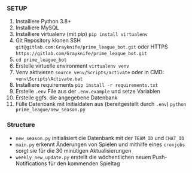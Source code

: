 ### SETUP

1. Installiere Python 3.8+
2. Installiere MySQL
3. Installiere virtualenv (mit pip) `pip install virtualenv`
4. Git Repository klonen SSH `git@gitlab.com:Grayknife/prime_league_bot.git` oder HTTPS `https://gitlab.com/Grayknife/prime_league_bot.git`
5. `cd prime_league_bot`
6. Erstelle virtuelle environment `virtualenv venv`
7. Venv aktivieren `source venv/Scripts/activate` oder in CMD: `venv\Scripts\Activate.bat`
8. Installiere requirements `pip install -r requirements.txt`
9. Erstelle `.env` File aus der `.env.example` und setze Variablen
10. Erstelle ggfs. die angegebene Datenbank
11. Fülle Datenbank mit Initialdaten aus (bereitgestellt durch `.env`) `python prime_league/new_season.py`

### Structure

- `new_season.py` initialisiert die Datenbank mit der `TEAM_ID` und `CHAT_ID`
- `main.py` erkennt Änderungen von Spielen und mithilfe eines `cronjobs` sorgt sie für die 30 minütigen Aktualisierungen
- `weekly_new_update.py` erstellt die wöchentlichen neuen Push-Notifications für den kommenden Spieltag
